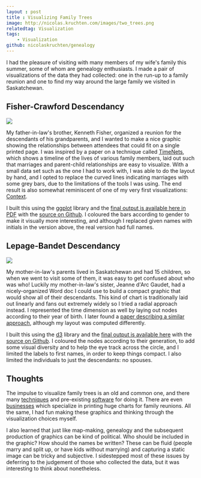 ```yaml
---
layout : post
title : Visualizing Family Trees
image: http://nicolas.kruchten.com/images/two_trees.png
relatedtag: Visualization
tags:
    - Visualization
github: nicolaskruchten/genealogy
--- 
```


I had the pleasure of visiting with many members of my wife's family this summer, some of whom are genealogy enthusiasts. I made a pair of visualizations of the data they had collected: one in the run-up to a family reunion and one to find my way around the large family we visited in Saskatchewan.

<!-- more -->


## Fisher-Crawford Descendancy

![](http://nicolas.kruchten.com/images/fisher_crawford.jpg)

My father-in-law's brother, Kenneth Fisher, organized a reunion for the descendants of his grandparents, and I wanted to make a nice graphic showing the relationships between attendees that could fit on a single printed page. I was inspired by a paper on a technique called [TimeNets][tn], which shows a timeline of the lives of various family members, laid out such that marriages and parent-child relationships are easy to visualize. With a small data set such as the one I had to work with, I was able to do the layout by hand, and I opted to replace the curved lines indicating marriages with some grey bars, due to the limitations of the tools I was using. The end result is also somewhat reminiscent of one of my very first visualizations: [Context][cntxt].

I built this using the [ggplot][gg] library and the [final output is available here in PDF][fc] with the [source on Github][gh]. I coloured the bars according to gender to make it visually more interesting, and although I replaced given names with initials in the version above, the real version had full names.

## Lepage-Bandet Descendancy

![](http://nicolas.kruchten.com/images/lepage_bandet.jpg)

My mother-in-law's parents lived in Saskatchewan and had 15 children, so when we went to visit some of them, it was easy to get confused about who was who! Luckily my mother-in-law's sister, Jeanne d'Arc Gaudet, had a nicely-organized Word doc I could use to build a compact graphic that would show all of their descendants. This kind of chart is traditionally laid out linearly and fans out extremely widely so I tried a radial approach instead. I represented the time dimension as well by laying out nodes according to their year of birth. I later found a [paper describing a similar approach][paper], although my layout was computed differently.

I built this using the [d3][d3] library and the [final output is available here][lb] with the [source on Github][gh]. I coloured the nodes according to their generation, to add some visual diversity and to help the eye track across the circle, and I limited the labels to first names, in order to keep things compact. I also limited the individuals to just the descendants: no spouses.


## Thoughts

The impulse to visualize family trees is an old and common one, and there many [techniques][vis] and pre-existing [software][soft] for doing it. There are even [businesses][print] which specialize in printing huge charts for family reunions. All the same, I had fun making these graphics and thinking through the visualization choices myself.

I also learned that just like map-making, genealogy and the subsequent production of graphics can be kind of political. Who should be included in the graphic? How should the names be written? These can be fluid (people marry and split up, or have kids without marrying) and capturing a static image can be tricky and subjective. I sidestepped most of these issues by deferring to the judgement of those who collected the data, but it was interesting to think about nonetheless.



[tn]: http://vis.stanford.edu/papers/timenets
[cntxt]: http://nicolas.kruchten.com/content/2010/09/context/
[gh]: https://github.com/nicolaskruchten/genealogy
[lb]: http://nicolas.kruchten.com/genealogy/lepage_bandet.html
[fc]: http://nicolas.kruchten.com/genealogy/fisher_crawford.pdf
[gg]: http://docs.ggplot2.org/current/
[d3]: http://d3js.org
[paper]: http://vis.berkeley.edu/courses/cs294-10-sp10/wiki/images/f/f2/Family_Tree_Visualization_-_Final_Paper.pdf
[vis]: https://gramps-project.org/wiki/index.php?title=GEPS_030:_New_Visualization_Techniques
[soft]:https://progenygenealogy.com/products/timeline-charts/genelines-sample-charts.aspx
[print]: http://www.familygraphics.com/GalleryPage.html




